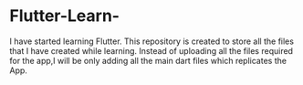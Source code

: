# Flutter-Learn-
I have started learning Flutter.
This repository is created to store all the files that I have created while learning.
Instead of uploading all the files required for the app,I will be only adding all the main dart files which replicates the App.

